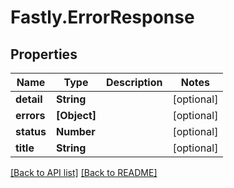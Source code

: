 # Fastly.ErrorResponse

## Properties

Name | Type | Description | Notes
------------ | ------------- | ------------- | -------------
**detail** | **String** |  | [optional] 
**errors** | **[Object]** |  | [optional] 
**status** | **Number** |  | [optional] 
**title** | **String** |  | [optional] 


[[Back to API list]](../../README.md#endpoints) [[Back to README]](../../README.md)
